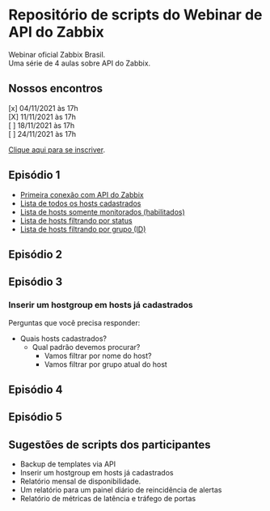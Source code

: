 # Repositório de scripts do Webinar de API do Zabbix

Webinar oficial Zabbix Brasil.  
Uma série de 4 aulas sobre API do Zabbix.

## Nossos encontros

[x] 04/11/2021 às 17h  
[X] 11/11/2021 às 17h  
[ ] 18/11/2021 às 17h  
[ ] 24/11/2021 às 17h  

[Clique aqui para se inscriver](https://bit.ly/2Z2Ipj2). 

## Episódio 1

- [Primeira conexão com API do Zabbix](00_primeira_conexao.py)
- [Lista de todos os hosts cadastrados](01_hosts_monitorados_todos.py)
- [Lista de hosts somente monitorados (habilitados)](01_hosts_monitorados_filtro_padrao_monitored_hosts.py)
- [Lista de hosts filtrando por status](01_hosts_monitorados_filtro_status.py)
- [Lista de hosts filtrando por grupo (ID)](01_hosts_monitorados_filtro_padrao_groupids.py)

## Episódio 2


## Episódio 3

### Inserir um hostgroup em hosts já cadastrados

Perguntas que você precisa responder:
  - Quais hosts cadastrados?
    - Qual padrão devemos procurar?
      - Vamos filtrar por nome do host?
      - Vamos filtrar por grupo atual do host


## Episódio 4


## Episódio 5


## Sugestões de scripts dos participantes

- Backup de templates via API
- Inserir um hostgroup em hosts já cadastrados
- Relatório mensal de disponibilidade.
- Um relatório para um painel diário de reincidência de alertas
- Relatório de métricas de latência e tráfego de portas
